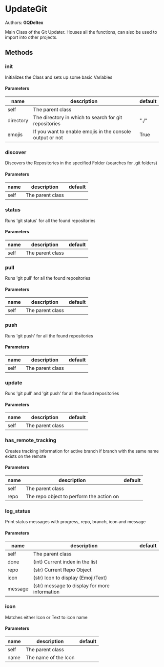# UpdateGit
Authors: **GQDeltex**

Main Class of the Git Updater. Houses all the functions, can also be used to import into other projects.   


## Methods


### __init__


Initializes the Class and sets up some basic Variables   
  


#### Parameters
name | description | default
--- | --- | ---
self | The parent class | 
directory | The directory in which to search for git repositories | "./"
emojis | If you want to enable emojis in the console output or not | True





### discover


Discovers the Repositories in the specified Folder (searches for .git folders)   


#### Parameters
name | description | default
--- | --- | ---
self | The parent class | 





### status


Runs 'git status' for all the found repositories   


#### Parameters
name | description | default
--- | --- | ---
self | The parent class | 





### pull


Runs 'git pull' for all the found repositories   


#### Parameters
name | description | default
--- | --- | ---
self | The parent class | 





### push


Runs 'git push' for all the found repositories   


#### Parameters
name | description | default
--- | --- | ---
self | The parent class | 





### update


Runs 'git pull' and 'git push' for all the found repositories   


#### Parameters
name | description | default
--- | --- | ---
self | The parent class | 





### has_remote_tracking


Creates tracking information for active branch if branch with the same name exists on the remote   


#### Parameters
name | description | default
--- | --- | ---
self | The parent class | 
repo | The repo object to perform the action on | 





### log_status


Print status messages with progress, repo, branch, icon and message   


#### Parameters
name | description | default
--- | --- | ---
self | The parent class | 
done | (int) Current index in the list | 
repo | (str) Current Repo Object | 
icon | (str) Icon to display (Emoji/Text) | 
message | (str) message to display for more information | 





### icon


Matches either Icon or Text to icon name   


#### Parameters
name | description | default
--- | --- | ---
self | The parent class | 
name | The name of the Icon | 




